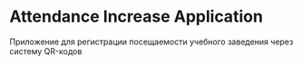 # Attendance Increase Application
Приложение для регистрации посещаемости учебного заведения через систему QR-кодов